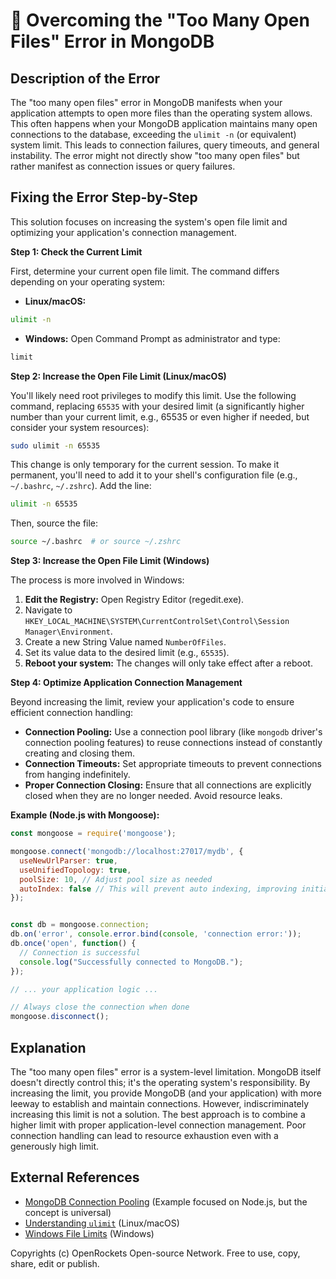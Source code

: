 # 🐞 Overcoming the "Too Many Open Files" Error in MongoDB


## Description of the Error

The "too many open files" error in MongoDB manifests when your application attempts to open more files than the operating system allows.  This often happens when your MongoDB application maintains many open connections to the database, exceeding the `ulimit -n` (or equivalent) system limit.  This leads to connection failures, query timeouts, and general instability. The error might not directly show "too many open files" but rather manifest as connection issues or query failures.


## Fixing the Error Step-by-Step

This solution focuses on increasing the system's open file limit and optimizing your application's connection management.

**Step 1: Check the Current Limit**

First, determine your current open file limit.  The command differs depending on your operating system:

* **Linux/macOS:**
```bash
ulimit -n
```
* **Windows:**
Open Command Prompt as administrator and type:
```bash
limit
```


**Step 2: Increase the Open File Limit (Linux/macOS)**

You'll likely need root privileges to modify this limit.  Use the following command, replacing `65535` with your desired limit (a significantly higher number than your current limit, e.g., 65535 or even higher if needed, but consider your system resources):

```bash
sudo ulimit -n 65535
```
This change is only temporary for the current session.  To make it permanent, you'll need to add it to your shell's configuration file (e.g., `~/.bashrc`, `~/.zshrc`). Add the line:

```bash
ulimit -n 65535
```

Then, source the file:

```bash
source ~/.bashrc  # or source ~/.zshrc
```


**Step 3: Increase the Open File Limit (Windows)**

The process is more involved in Windows:

1. **Edit the Registry:** Open Registry Editor (regedit.exe).
2. Navigate to `HKEY_LOCAL_MACHINE\SYSTEM\CurrentControlSet\Control\Session Manager\Environment`.
3. Create a new String Value named `NumberOfFiles`.
4. Set its value data to the desired limit (e.g., `65535`).
5. **Reboot your system:**  The changes will only take effect after a reboot.


**Step 4: Optimize Application Connection Management**

Beyond increasing the limit, review your application's code to ensure efficient connection handling:

* **Connection Pooling:** Use a connection pool library (like `mongodb` driver's connection pooling features) to reuse connections instead of constantly creating and closing them.
* **Connection Timeouts:** Set appropriate timeouts to prevent connections from hanging indefinitely.
* **Proper Connection Closing:** Ensure that all connections are explicitly closed when they are no longer needed. Avoid resource leaks.

**Example (Node.js with Mongoose):**

```javascript
const mongoose = require('mongoose');

mongoose.connect('mongodb://localhost:27017/mydb', {
  useNewUrlParser: true,
  useUnifiedTopology: true,
  poolSize: 10, // Adjust pool size as needed
  autoIndex: false // This will prevent auto indexing, improving initial performance
});


const db = mongoose.connection;
db.on('error', console.error.bind(console, 'connection error:'));
db.once('open', function() {
  // Connection is successful
  console.log("Successfully connected to MongoDB.");
});

// ... your application logic ...

// Always close the connection when done
mongoose.disconnect();


```

## Explanation

The "too many open files" error is a system-level limitation.  MongoDB itself doesn't directly control this; it's the operating system's responsibility. By increasing the limit, you provide MongoDB (and your application) with more leeway to establish and maintain connections.  However, indiscriminately increasing this limit is not a solution.  The best approach is to combine a higher limit with proper application-level connection management.  Poor connection handling can lead to resource exhaustion even with a generously high limit.


## External References

* [MongoDB Connection Pooling](https://www.mongodb.com/docs/drivers/node/current/fundamentals/connection-pool/) (Example focused on Node.js, but the concept is universal)
* [Understanding `ulimit`](https://www.computerhope.com/unix/ulimit.htm) (Linux/macOS)
* [Windows File Limits](https://learn.microsoft.com/en-us/windows-server/administration/performance-tuning/limits-on-file-handles) (Windows)



Copyrights (c) OpenRockets Open-source Network. Free to use, copy, share, edit or publish.

